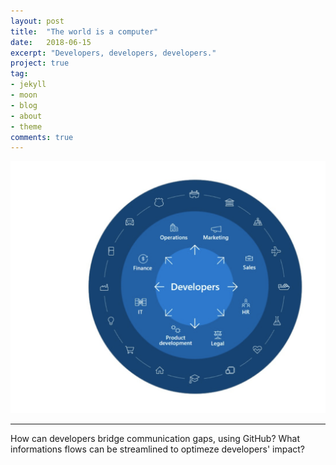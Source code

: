 ```yaml
---
layout: post
title:  "The world is a computer"
date:   2018-06-15
excerpt: "Developers, developers, developers."
project: true
tag:
- jekyll 
- moon
- blog
- about
- theme
comments: true
---
```

 
![Rock On](/assets/img/Developers.png)

---    
How can developers bridge communication gaps, using GitHub?
What informations flows can be streamlined to optimeze developers' impact?
